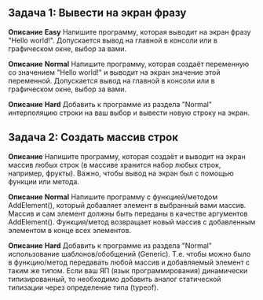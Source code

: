## Задача 1: Вывести на экран фразу

**Описание**
**Easy**
Напишите программу, которая выводит на экран фразу "Hello world!". Допускается вывод на главной в консоли или в графическом окне, выбор за вами.

**Описание**
**Normal**
Напишите программу, которая создаёт переменную со значением "Hello world!" и выводит на экран значение этой переменной. Допускается вывод на главной в консоли или в графическом окне, выбор за вами.

**Описание**
**Hard**
Добавить к программе из раздела "Normal" интерполяцию строки на ваш выбор и вывести новую строку на экран.

## Задача 2: Создать массив строк

**Описание**
Напишите программу, которая создаёт и выводит на экран массив любых строк (в массиве хранится набор любых строк, например, фрукты). Важно, чтобы вывод на экран был с помощью функции или метода.

**Описание**
**Normal**
Напишите программу с функцией/методом AddElement(), который добавляет элемент в выбранный вами массив. Массив и сам элемент должны быть переданы в качестве аргументов AddElement(). Функция/метод возвращает новый массив с добавленным элементом в конце всех элементов.

**Описание**
**Hard**
Добавить к программе из раздела "Normal" использование шаблонов/обобщений (Generic). Т.е. чтобы можно было в функцию/метод передавать любой массив и добавляемый элемент с таким же типом. Если ваш ЯП (язык программирования) динамически типизированный, то необходимо добавить аналог статической типизации через определение типа (typeof).
